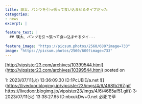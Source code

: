 ```yaml
---
title: 瑛太、パンツを引っ張って食い込ませるタイプだった
categories:
- news
excerpt: |
  
feature_text: |
  ## 瑛太、パンツを引っ張って食い込ませるタイ...
  
feature_image: "https://picsum.photos/2560/600?image=733"
image: "https://picsum.photos/2560/600?image=733"
---
```


[http://vipsister23.com/archives/10399544.html](http://vipsister23.com/archives/10399544.html)
posted on 

<!--more-->

1: 2023/07/11(火) 13:36:09.30 ID:1PcUEiE/a.net ![](https://livedoor.blogimg.jp/vipsister23/imgs/4/6/468fb267.gif [https://livedoor.blogimg.jp/vipsister23/imgs/4/6/4685af51.gif)](https://livedoor.blogimg.jp/vipsister23/imgs/4/6/4685af51.gif)) 3: 2023/07/11(火) 13:38:27.65 ID:nbxukDw+0.net 必死で草
